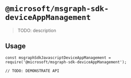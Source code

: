 # `@microsoft/msgraph-sdk-deviceAppManagement`

> TODO: description

## Usage

```
const msgraphSdkJavascriptDeviceAppManagement = require('@microsoft/msgraph-sdk-deviceAppManagement');

// TODO: DEMONSTRATE API
```

